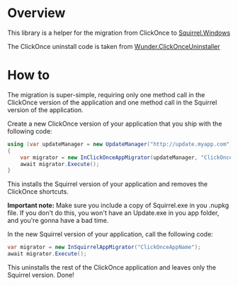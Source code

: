 # Overview

This library is a helper for the migration from ClickOnce to [Squirrel.Windows](https://github.com/Squirrel/Squirrel.Windows)

The ClickOnce uninstall code is taken from [Wunder.ClickOnceUninstaller](https://github.com/6wunderkinder/Wunder.ClickOnceUninstaller)

# How to

The migration is super-simple, requiring only one method call in the ClickOnce version of the application and one method call in the Squirrel version of the application.

Create a new ClickOnce version of your application that you ship with the following code:

```cs
using (var updateManager = new UpdateManager("http://update.myapp.com", "MyApp", FrameworkVersion.Net45))
{
    var migrator = new InClickOnceAppMigrator(updateManager, "ClickOnceAppName");
    await migrator.Execute();
}
```

This installs the Squirrel version of your application and removes the ClickOnce shortcuts.

**Important note:** Make sure you include a copy of Squirrel.exe in you .nupkg file. If you don't do this, you won't have an Update.exe in you app folder, and you're gonna have a bad time.

In the new Squirrel version of your application, call the following code:

```cs
var migrator = new InSquirrelAppMigrator("ClickOnceAppName");
await migrator.Execute();
```

This uninstalls the rest of the ClickOnce application and leaves only the Squirrel version. Done!